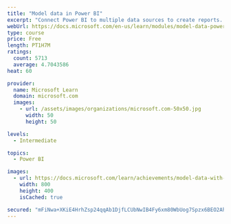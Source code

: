 ```yaml
---
title: "Model data in Power BI"
excerpt: "Connect Power BI to multiple data sources to create reports. Define the relationship between your data sources."
webUrl: https://docs.microsoft.com/en-us/learn/modules/model-data-power-bi/
type: course
price: Free
length: PT1H7M
ratings:
  count: 5713
  average: 4.7043586
heat: 60

provider:
  name: Microsoft Learn
  domain: microsoft.com
  images:
    - url: /assets/images/organizations/microsoft.com-50x50.jpg
      width: 50
      height: 50

levels:
  - Intermediate

topics:
  - Power BI

images:
  - url: https://docs.microsoft.com/learn/achievements/model-data-with-power-bi-desktop-social.png
    width: 800
    height: 400
    isCached: true

secured: "mFiNwa+XKiE4HrhZsp24qqAb1DjfLCUbNwIB4Fy6xm80WbUog7Spzx6BEO2AhnPRr2XIKgA1xHLzWwemJI8Br+KrUKiTVpO39ee21hUUnxHkFGPYl67BVAjlZrpYIyGGpGqYcmJDe139zTh4zBW5R3nx+A7fpNRRQ8jsmmO5tl+Rbttqw+L1EMq2A1siFElCXvn6M9LMXdfo8glQ3wmpmWXlYVAllrOTMlT6aKUAcy9TtNg1JTe/xVeUNYe3yZSGjFR0Ro+CUyVzXgqBL7nd5SPttvbSunnmhpMAw119fmTRiIzl8RNtEgA2w7GqEBFc+YYaLA80SD/mqaPqOY1BvLge/MZkKz0zTh7IabV1L9Aj0P7LZCvdx2YCTXuV3kfg7lq9bwsecwudoUl842kKcf/MdVaOv9OaaZYGLSpp0s8=;3NuUx0JNlrHxHaWOqOk4Ow=="
---
```



